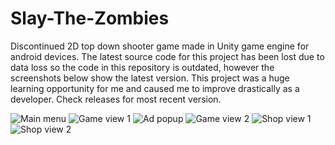 # Slay-The-Zombies
Discontinued 2D top down shooter game made in Unity game engine for android devices. The latest source code for this project has been lost due to data loss so the code in this repository is outdated, however the screenshots below show the latest version. This project was a huge learning opportunity for me and caused me to improve drastically as a developer.
Check releases for most recent version.

![Main menu](https://github.com/SwipezCodes/Slay-The-Zombies/blob/main/Product%20Images/Screenshot_20211206-195432.png)
![Game view 1](https://github.com/SwipezCodes/Slay-The-Zombies/blob/main/Product%20Images/Screenshot_20211206-195437.png)
![Ad popup](https://github.com/SwipezCodes/Slay-The-Zombies/blob/main/Product%20Images/Screenshot_20211206-195549.png)
![Game view 2](https://github.com/SwipezCodes/Slay-The-Zombies/blob/main/Product%20Images/Screenshot_20211206-195654.png)
![Shop view 1](https://github.com/SwipezCodes/Slay-The-Zombies/blob/main/Product%20Images/Screenshot_20211206-195604.png)
![Shop view 2](https://github.com/SwipezCodes/Slay-The-Zombies/blob/main/Product%20Images/Screenshot_20211206-195734.png)
